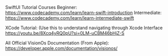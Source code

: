 SwiftUI Tutorial Courses
Beginner: https://www.codecademy.com/learn/learn-swift-introduction
Intermediate: https://www.codecademy.com/learn/learn-intermediate-swift

XCode Tutorial: (Use this to understand navigating through Xcode Interface
https://youtu.be/8Xcq4yRQ0pU?si=0LM-uCBM46bHjZ-S

All Official VisionOs Documentation (From Apple):
https://developer.apple.com/documentation/visionos/
